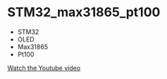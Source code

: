 # STM32_max31865_pt100

* STM32
* OLED
* Max31865
* Pt100

[Watch the Youtube video](https://youtu.be/B1SXsiXF0ks)

